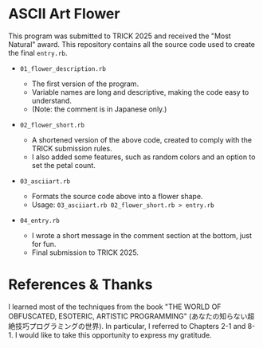 # ASCII Art Flower

This program was submitted to TRICK 2025 and received the "Most Natural" award.
This repository contains all the source code used to create the final `entry.rb`.

- `01_flower_description.rb`
  - The first version of the program.
  - Variable names are long and descriptive, making the code easy to understand.
  - (Note: the comment is in Japanese only.)

- `02_flower_short.rb`
  - A shortened version of the above code, created to comply with the TRICK submission rules.
  - I also added some features, such as random colors and an option to set the petal count.

- `03_asciiart.rb`
  - Formats the source code above into a flower shape.
  - Usage: `03_asciiart.rb 02_flower_short.rb > entry.rb`

- `04_entry.rb`
  - I wrote a short message in the comment section at the bottom, just for fun.
  - Final submission to TRICK 2025.

# References & Thanks

I learned most of the techniques from the book "THE WORLD OF OBFUSCATED, ESOTERIC, ARTISTIC PROGRAMMING" (あなたの知らない超絶技巧プログラミングの世界).
In particular, I referred to Chapters 2-1 and 8-1.
I would like to take this opportunity to express my gratitude.

